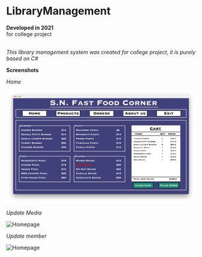 # LibraryManagement

**Developed in 2021** <br />
for college project <br /><br />

*This library management system was created for college project, it is purely based on C#*<br />

**Screenshots**

_Home_<br />

![Homepage](https://github.com/sahilachhava/SNRestaurant/blob/main/screenshots/home.png)<br />

_Update Media_<br />

![Homepage](https://github.com/sahilachhava/SNRestaurant/blob/main/screenshots/media.png)<br />

_Update member_<br />

![Homepage](https://github.com/sahilachhava/SNRestaurant/blob/main/screenshots/member.png)<br />
